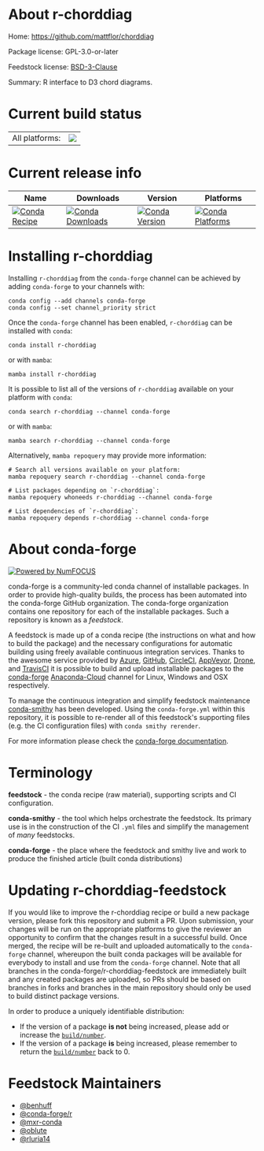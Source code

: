 About r-chorddiag
=================

Home: https://github.com/mattflor/chorddiag

Package license: GPL-3.0-or-later

Feedstock license: [BSD-3-Clause](https://github.com/conda-forge/r-chorddiag-feedstock/blob/main/LICENSE.txt)

Summary: R interface to D3 chord diagrams.

Current build status
====================


<table><tr><td>All platforms:</td>
    <td>
      <a href="https://dev.azure.com/conda-forge/feedstock-builds/_build/latest?definitionId=8540&branchName=main">
        <img src="https://dev.azure.com/conda-forge/feedstock-builds/_apis/build/status/r-chorddiag-feedstock?branchName=main">
      </a>
    </td>
  </tr>
</table>

Current release info
====================

| Name | Downloads | Version | Platforms |
| --- | --- | --- | --- |
| [![Conda Recipe](https://img.shields.io/badge/recipe-r--chorddiag-green.svg)](https://anaconda.org/conda-forge/r-chorddiag) | [![Conda Downloads](https://img.shields.io/conda/dn/conda-forge/r-chorddiag.svg)](https://anaconda.org/conda-forge/r-chorddiag) | [![Conda Version](https://img.shields.io/conda/vn/conda-forge/r-chorddiag.svg)](https://anaconda.org/conda-forge/r-chorddiag) | [![Conda Platforms](https://img.shields.io/conda/pn/conda-forge/r-chorddiag.svg)](https://anaconda.org/conda-forge/r-chorddiag) |

Installing r-chorddiag
======================

Installing `r-chorddiag` from the `conda-forge` channel can be achieved by adding `conda-forge` to your channels with:

```
conda config --add channels conda-forge
conda config --set channel_priority strict
```

Once the `conda-forge` channel has been enabled, `r-chorddiag` can be installed with `conda`:

```
conda install r-chorddiag
```

or with `mamba`:

```
mamba install r-chorddiag
```

It is possible to list all of the versions of `r-chorddiag` available on your platform with `conda`:

```
conda search r-chorddiag --channel conda-forge
```

or with `mamba`:

```
mamba search r-chorddiag --channel conda-forge
```

Alternatively, `mamba repoquery` may provide more information:

```
# Search all versions available on your platform:
mamba repoquery search r-chorddiag --channel conda-forge

# List packages depending on `r-chorddiag`:
mamba repoquery whoneeds r-chorddiag --channel conda-forge

# List dependencies of `r-chorddiag`:
mamba repoquery depends r-chorddiag --channel conda-forge
```


About conda-forge
=================

[![Powered by
NumFOCUS](https://img.shields.io/badge/powered%20by-NumFOCUS-orange.svg?style=flat&colorA=E1523D&colorB=007D8A)](https://numfocus.org)

conda-forge is a community-led conda channel of installable packages.
In order to provide high-quality builds, the process has been automated into the
conda-forge GitHub organization. The conda-forge organization contains one repository
for each of the installable packages. Such a repository is known as a *feedstock*.

A feedstock is made up of a conda recipe (the instructions on what and how to build
the package) and the necessary configurations for automatic building using freely
available continuous integration services. Thanks to the awesome service provided by
[Azure](https://azure.microsoft.com/en-us/services/devops/), [GitHub](https://github.com/),
[CircleCI](https://circleci.com/), [AppVeyor](https://www.appveyor.com/),
[Drone](https://cloud.drone.io/welcome), and [TravisCI](https://travis-ci.com/)
it is possible to build and upload installable packages to the
[conda-forge](https://anaconda.org/conda-forge) [Anaconda-Cloud](https://anaconda.org/)
channel for Linux, Windows and OSX respectively.

To manage the continuous integration and simplify feedstock maintenance
[conda-smithy](https://github.com/conda-forge/conda-smithy) has been developed.
Using the ``conda-forge.yml`` within this repository, it is possible to re-render all of
this feedstock's supporting files (e.g. the CI configuration files) with ``conda smithy rerender``.

For more information please check the [conda-forge documentation](https://conda-forge.org/docs/).

Terminology
===========

**feedstock** - the conda recipe (raw material), supporting scripts and CI configuration.

**conda-smithy** - the tool which helps orchestrate the feedstock.
                   Its primary use is in the construction of the CI ``.yml`` files
                   and simplify the management of *many* feedstocks.

**conda-forge** - the place where the feedstock and smithy live and work to
                  produce the finished article (built conda distributions)


Updating r-chorddiag-feedstock
==============================

If you would like to improve the r-chorddiag recipe or build a new
package version, please fork this repository and submit a PR. Upon submission,
your changes will be run on the appropriate platforms to give the reviewer an
opportunity to confirm that the changes result in a successful build. Once
merged, the recipe will be re-built and uploaded automatically to the
`conda-forge` channel, whereupon the built conda packages will be available for
everybody to install and use from the `conda-forge` channel.
Note that all branches in the conda-forge/r-chorddiag-feedstock are
immediately built and any created packages are uploaded, so PRs should be based
on branches in forks and branches in the main repository should only be used to
build distinct package versions.

In order to produce a uniquely identifiable distribution:
 * If the version of a package **is not** being increased, please add or increase
   the [``build/number``](https://docs.conda.io/projects/conda-build/en/latest/resources/define-metadata.html#build-number-and-string).
 * If the version of a package **is** being increased, please remember to return
   the [``build/number``](https://docs.conda.io/projects/conda-build/en/latest/resources/define-metadata.html#build-number-and-string)
   back to 0.

Feedstock Maintainers
=====================

* [@benhuff](https://github.com/benhuff/)
* [@conda-forge/r](https://github.com/conda-forge/r/)
* [@mxr-conda](https://github.com/mxr-conda/)
* [@oblute](https://github.com/oblute/)
* [@rluria14](https://github.com/rluria14/)

